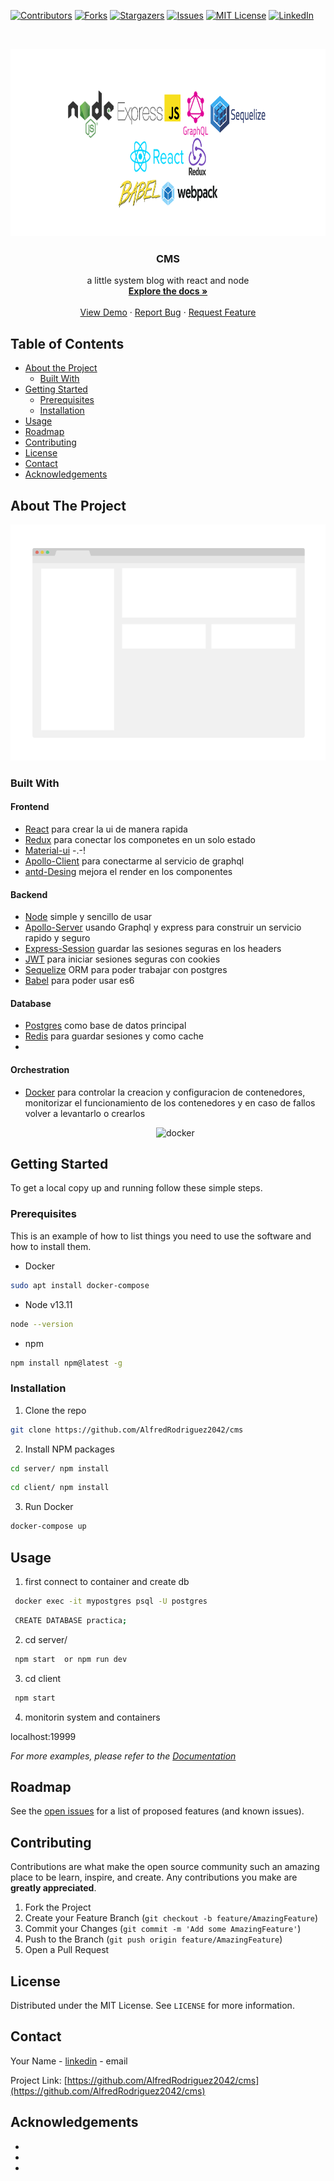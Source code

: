 <!-- PROJECT SHIELDS -->
<!--
*** I'm using markdown "reference style" links for readability.
*** Reference links are enclosed in brackets [ ] instead of parentheses ( ).
*** See the bottom of this document for the declaration of the reference variables
*** for contributors-url, forks-url, etc. This is an optional, concise syntax you may use.
*** https://www.markdownguide.org/basic-syntax/#reference-style-links
-->

[![Contributors][contributors-shield]][contributors-url]
[![Forks][forks-shield]][forks-url]
[![Stargazers][stars-shield]][stars-url]
[![Issues][issues-shield]][issues-url]
[![MIT License][license-shield]][license-url]
[![LinkedIn][linkedin-shield]][linkedin-url]

<!-- PROJECT LOGO -->
<br />
<p align="center">
  <a href="https://github.com/AlfredRodriguez2042/cms">
    <img src="images/dev-logos.png" alt="Logo" width="700" height="300">
  </a>

  <h3 align="center">CMS</h3>

  <p align="center">
   a little system blog with react and node
    <br />
    <a href="https://github.com/github_username/repo"><strong>Explore the docs »</strong></a>
    <br />
    <br />
    <a href="https://github.com/github_username/repo">View Demo</a>
    ·
    <a href="https://github.com/github_username/repo/issues">Report Bug</a>
    ·
    <a href="https://github.com/github_username/repo/issues">Request Feature</a>
  </p>
</p>

<!-- TABLE OF CONTENTS -->

## Table of Contents

- [About the Project](#about-the-project)
  - [Built With](#built-with)
- [Getting Started](#getting-started)
  - [Prerequisites](#prerequisites)
  - [Installation](#installation)
- [Usage](#usage)
- [Roadmap](#roadmap)
- [Contributing](#contributing)
- [License](#license)
- [Contact](#contact)
- [Acknowledgements](#acknowledgements)

<!-- ABOUT THE PROJECT -->

## About The Project

[![Product Name Screen Shot][product-screenshot]](https://example.com)

### Built With

#### Frontend

- [React]() para crear la ui de manera rapida
- [Redux]() para conectar los componetes en un solo estado
- [Material-ui]() -.-!
- [Apollo-Client]() para conectarme al servicio de graphql
- [antd-Desing]() mejora el render en los componentes

#### Backend

- [Node]() simple y sencillo de usar
- [Apollo-Server]() usando Graphql y express para construir un servicio rapido y seguro
- [Express-Session]() guardar las sesiones seguras en los headers
- [JWT]() para iniciar sesiones seguras con cookies
- [Sequelize]() ORM para poder trabajar con postgres
- [Babel]() para poder usar es6

#### Database

- [Postgres]() como base de datos principal
- [Redis]() para guardar sesiones y como cache
-

#### Orchestration

- [Docker]() para controlar la creacion y configuracion de contenedores, monitorizar el funcionamiento de los contenedores y en caso de fallos volver a levantarlo o crearlos
  <p align="center">
   <img src="https://profile.es/pro/wp-content/media/Docker-Swarm.png" alt="docker" width="350" height="280">
  </p>

<!-- GETTING STARTED -->

## Getting Started

To get a local copy up and running follow these simple steps.

### Prerequisites

This is an example of how to list things you need to use the software and how to install them.

- Docker

```sh
sudo apt install docker-compose
```

- Node v13.11

```sh
node --version
```

- npm

```sh
npm install npm@latest -g
```

### Installation

1. Clone the repo

```sh
git clone https://github.com/AlfredRodriguez2042/cms
```

2. Install NPM packages

```sh
cd server/ npm install
```

```sh
cd client/ npm install
```

3. Run Docker

```sh
docker-compose up
```

<!-- USAGE EXAMPLES -->

## Usage

1. first connect to container and create db

```sh
 docker exec -it mypostgres psql -U postgres
```

```sh
 CREATE DATABASE practica;
```

2. cd server/

```sh
 npm start  or npm run dev
```

3. cd client

```sh
 npm start
```

4. monitorin system and containers

localhost:19999

<!-- aca van los ejemplos -->

_For more examples, please refer to the [Documentation](https://example.com)_

<!-- ROADMAP -->

## Roadmap

See the [open issues](https://github.com/github_username/repo/issues) for a list of proposed features (and known issues).

<!-- CONTRIBUTING -->

## Contributing

Contributions are what make the open source community such an amazing place to be learn, inspire, and create. Any contributions you make are **greatly appreciated**.

1. Fork the Project
2. Create your Feature Branch (`git checkout -b feature/AmazingFeature`)
3. Commit your Changes (`git commit -m 'Add some AmazingFeature'`)
4. Push to the Branch (`git push origin feature/AmazingFeature`)
5. Open a Pull Request

<!-- LICENSE -->

## License

Distributed under the MIT License. See `LICENSE` for more information.

<!-- CONTACT -->

## Contact

Your Name - [linkedin](www.linkedin.com/in/alfredrodriguez2042) - email

Project Link: [https://github.com/AlfredRodriguez2042/cms](https://github.com/AlfredRodriguez2042/cms)

<!-- ACKNOWLEDGEMENTS -->

## Acknowledgements

- []()
- []()
- []()

<!-- MARKDOWN LINKS & IMAGES -->
<!-- https://www.markdownguide.org/basic-syntax/#reference-style-links -->

[contributors-shield]: https://img.shields.io/github/contributors/Alfredrodriguez2042/cms.svg?style=flat-square
[contributors-url]: https://github.com/AlfredRodriguez2042/cms/graphs/contributors
[forks-shield]: https://img.shields.io/github/forks/Alfredrodriguez2042/cms.svg?style=flat-square
[forks-url]: https://github.com/AlfredRodriguez2042/cms/network/members
[stars-shield]: https://img.shields.io/github/stars/Alfredrodriguez2042/cms.svg?style=flat-square
[stars-url]: https://github.com/AlfredRodriguez2042/cms/stargazers
[issues-shield]: https://img.shields.io/github/issues/Alfredrodriguez2042/cms.svg?style=flat-square
[issues-url]: https://github.com/AlfredRodriguez2042/cms/issues
[license-shield]: https://img.shields.io/github/license/Alfredrodriguez2042/cms.svg?style=flat-square
[license-url]: https://github.com/othneildrew/Best-README-Template/blob/master/LICENSE.txt
[linkedin-shield]: https://img.shields.io/badge/-LinkedIn-black.svg?style=flat-square&logo=linkedin&colorB=555
[linkedin-url]: https://linkedin.com/in/alfredrodriguez2042
[product-screenshot]: images/screenshot.png
